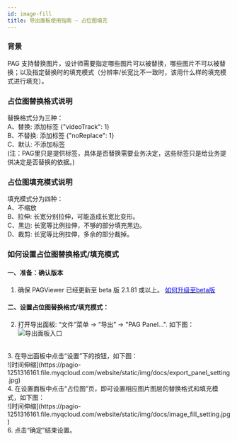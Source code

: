 ```yaml
---
id: image-fill
title: 导出面板使用指南 — 占位图填充
---
```


### 背景
PAG 支持替换图片，设计师需要指定哪些图片可以被替换，哪些图片不可以被替换；以及指定替换时的填充模式（分辨率/长宽比不一致时，该用什么样的填充模式进行填充）。

### 占位图替换格式说明
替换格式分为三种： <br/>
A、替换: 添加标签 {"videoTrack": 1} <br/>
B、不替换: 添加标签 {"noReplace": 1} <br/>
C、默认: 不添加标签 <br/>
(注：PAG里只是提供标签，具体是否替换需要业务决定，这些标签只是给业务提供决定是否替换的依据。) <br/>

### 占位图填充模式说明
填充模式分为四种： <br/>
A、不缩放 <br/>
B、拉伸: 长宽分别拉伸，可能造成长宽比变形。 <br/>
C、黑边: 长宽等比例拉伸，不够的部分填充黑边。 <br/>
D、裁剪: 长宽等比例拉伸，多余的部分裁掉。 <br/>

### 如何设置占位图替换格式/填充模式

#### 一、准备：确认版本 <br/>
1. 确保 PAGViewer 已经更新至 beta 版 2.1.81 或以上。 [<font color=blue>如何升级至beta版</font>](/docs/beta.html) <br/>

#### 二、设置占位图替换格式/填充模式：<br/>
2. 打开导出面板: “文件”菜单 -> “导出” -> "PAG Panel...". 如下图：<br/>
![导出面板入口](https://pagio-1251316161.file.myqcloud.com/website/static/img/docs/export_panel_entrance.jpg)
<br/>
3. 在导出面板中点击“设置”下的按钮，如下图：<br/>
![时间伸缩](https://pagio-1251316161.file.myqcloud.com/website/static/img/docs/export_panel_setting.jpg)
<br/>
4. 在设置面板中点击“占位图”页，即可设置相应图片图层的替换格式和填充模式，如下图：<br/>
![时间伸缩](https://pagio-1251316161.file.myqcloud.com/website/static/img/docs/image_fill_setting.jpg)
<br/>
6. 点击“确定”结束设置。<br/>
